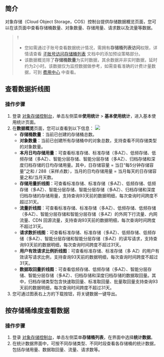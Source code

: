 ## 简介

对象存储（Cloud Object Storage，COS）控制台提供存储数据概览页面，您可以在该页面中查看存储桶数量、对象数量、存储用量、请求数以及流量等数据。

>!
> - 您如需通过子账号查看数据统计情况，需拥有**存储桶列表访问**权限，详情请查看 [子账号访问存储桶列表](https://intl.cloud.tencent.com/document/product/436/17061) 文档中的添加预设策略部分。
> - 该数据概览除了**存储桶数量**为实时数据，其余数据并非实时数据，延时约为2小时。该数据仅为监控数据做参考，如需查看准确的计费计量数据，可到 [费用中心](https://console.cloud.tencent.com/account) 中查看。
> 

## 查看数据折线图

### 操作步骤

1. 登录 [对象存储控制台](https://console.cloud.tencent.com/cos5)，单击左侧菜单**使用统计** > **基本使用统计**，进入基本使用统计页面。
2. 在**数据概览**页面，您可以查看到以下信息：
   ![](https://qcloudimg.tencent-cloud.cn/raw/7cdb582b1cbb4859ffce7cf69d23b212.png)
    - **存储桶数量**：当前已创建的存储桶总数。                                     
    - **对象数量**：当前已创建所有存储桶中的对象总数，支持查看不同存储类型的对象数量。                      
    - **本月日均存储用量**：可查看标准存储、标准存储（多AZ）、低频存储、低频存储（多AZ）、智能分层存储、智能分层存储（多AZ）、归档存储和深度归档存储的日均存储用量。其中，日存储容量 = 当日“每5分钟存储容量”之和 / 288（采样点数），当月的日均存储用量 = 当月每天的日存储容量之和/当月天数。
   - **存储用量折线图**：可查看标准存储、标准存储（多AZ）、低频存储、低频存储（多AZ）、智能分层存储、智能分层存储（多AZ）、归档存储和深度归档存储的存储用量，支持查询93天前的数据明细，每次查询时间跨度不超过31天。
   - **流量折线图**：可查看标准存储、标准存储（多AZ）、低频存储、低频存储（多AZ）、智能分层存储和智能分层存储（多AZ）的外网下行流量、内网流量、CDN 回源流量，支持查询93天前的数据明细，每次查询时间跨度不超过31天。
   - **请求数折线图**：可查看标准存储、标准存储（多AZ）、低频存储、低频存储（多AZ）、智能分层存储和智能分层存储（多AZ）的读写请求，支持查询93天前的数据明细，每次查询时间跨度不超过31天。
   - **用户有效请求比例折线图**：可查看标准存储、标准存储（多 AZ）的用户有效读写请求比例，支持查询93天前的数据明细，每次查询时间跨度不超过31天。
   - **数据取回量折线图**：可查看低频存储、低频存储（多AZ）、智能分层存储、智能分层存储（多AZ）、归档存储和深度归档存储的数据取回量。其中，归档存储类型包含快速取回量、标准取回量、批量取回量支持查询93天前的数据明细，每次查询时间跨度不超过31天。
3. 您可通过图表右上方的下载按钮，将关键数据一键导出。 

## 按存储桶维度查看数据

### 操作步骤

1. 登录 [对象存储控制台](https://console.cloud.tencent.com/cos5)，单击左侧菜单**存储桶列表**，在界面中选择**统计数据**。
2. 在统计数据界面中，可按不同存储类型、不同时段查看各存储桶的统计数据，包括存储用量、数据取回量、流量、请求数等。

